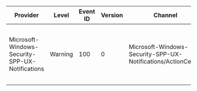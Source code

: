 Provider                                         |  Level    |  Event ID  |  Version  |  Channel                                                       |  Task  |  Opcode  |  Keyword  |  Message
-------------------------------------------------|-----------|------------|-----------|----------------------------------------------------------------|--------|----------|-----------|-------------------------------------------------------------------------------------
Microsoft-Windows-Security-SPP-UX-Notifications  |  Warning  |  100       |  0        |  Microsoft-Windows-Security-SPP-UX-Notifications/ActionCenter  |        |          |           |  SLUI event written to notify Security and Maintenance of change in activation state